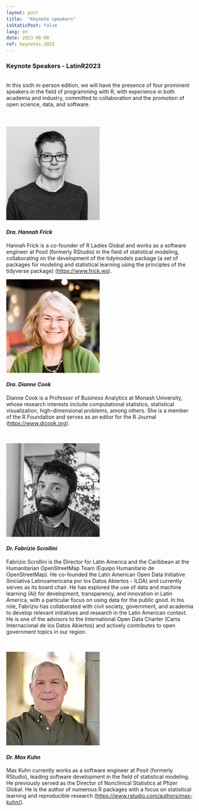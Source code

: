 ```yaml
---
layout: post
title:  "Keynote speakers"
isStaticPost: false
lang: en
date: 2023-06-08
ref: keynotes-2023
---
```


### Keynote Speakers - LatinR2023

<br> In this sixth in-person edition, we will have the presence of four prominent speakers in the field of programming with R, with experience in both academia and industry, committed to collaboration and the promotion of open science, data, and software.
<br> 
<br>
<br>
<br>
![](../../img/posts/hannah.jpg)

#### _Dra. Hannah Frick_
Hannah Frick is a co-founder of R Ladies Global and works as a software engineer at Posit (formerly RStudio) in the field of statistical modeling, collaborating on the development of the tidymodels package (a set of packages for modeling and statistical learning using the principles of the tidyverse package) (https://www.frick.ws).
<br> 

![](../../img/posts/dianne.jpg)

#### _Dra. Dianne Cook_
Dianne Cook is a Professor of Business Analytics at Monash University, whose research interests include computational statistics, statistical visualization, high-dimensional problems, among others. She is a member of the R Foundation and serves as an editor for the R Journal (https://www.dicook.org).

<br> 

![](../../img/posts/Fabrizio.jpg)

#### _*Dr. Fabrizio Scrollini*_
Fabrizio Scrollini is the Director for Latin America and the Caribbean at the Humanitarian OpenStreetMap Team (Equipo Humanitario de OpenStreetMap). He co-founded the Latin American Open Data Initiative (Iniciativa Latinoamericana por los Datos Abiertos - ILDA) and currently serves as its board chair. He has explored the use of data and machine learning (AI) for development, transparency, and innovation in Latin America, with a particular focus on using data for the public good. In his role, Fabrizio has collaborated with civil society, government, and academia to develop relevant initiatives and research in the Latin American context. He is one of the advisors to the International Open Data Charter (Carta Internacional de los Datos Abiertos) and actively contributes to open government topics in our region.


<br> 

![](../../img/posts/Max.jpg)

#### _Dr. Max Kuhn_
Max Kuhn currently works as a software engineer at Posit (formerly RStudio), leading software development in the field of statistical modeling. He previously served as the Director of Nonclinical Statistics at Pfizer Global. He is the author of numerous R packages with a focus on statistical learning and reproducible research (https://www.rstudio.com/authors/max-kuhn/).

